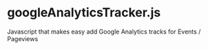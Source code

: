 # googleAnalyticsTracker.js
Javascript that makes easy add Google Analytics tracks for Events / Pageviews
